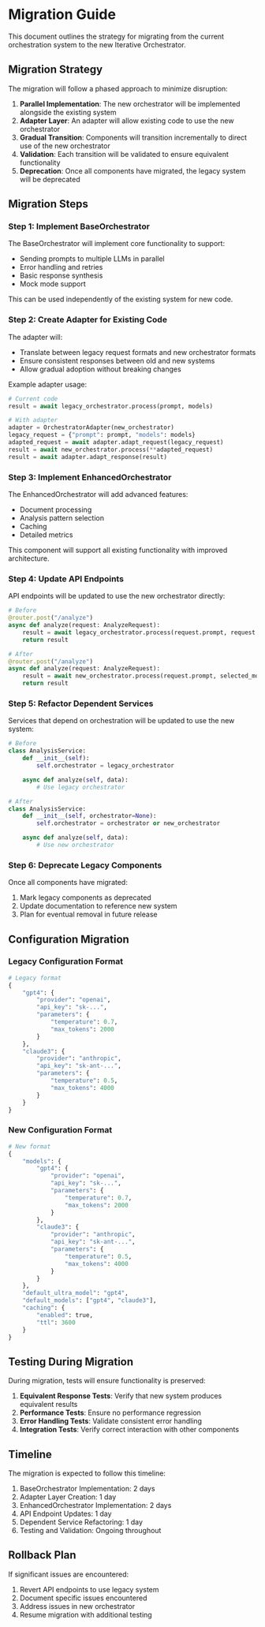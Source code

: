 # Migration Guide

This document outlines the strategy for migrating from the current orchestration system to the new Iterative Orchestrator.

## Migration Strategy

The migration will follow a phased approach to minimize disruption:

1. **Parallel Implementation**: The new orchestrator will be implemented alongside the existing system
2. **Adapter Layer**: An adapter will allow existing code to use the new orchestrator
3. **Gradual Transition**: Components will transition incrementally to direct use of the new orchestrator
4. **Validation**: Each transition will be validated to ensure equivalent functionality
5. **Deprecation**: Once all components have migrated, the legacy system will be deprecated

## Migration Steps

### Step 1: Implement BaseOrchestrator

The BaseOrchestrator will implement core functionality to support:

- Sending prompts to multiple LLMs in parallel
- Error handling and retries
- Basic response synthesis
- Mock mode support

This can be used independently of the existing system for new code.

### Step 2: Create Adapter for Existing Code

The adapter will:

- Translate between legacy request formats and new orchestrator formats
- Ensure consistent responses between old and new systems
- Allow gradual adoption without breaking changes

Example adapter usage:

```python
# Current code
result = await legacy_orchestrator.process(prompt, models)

# With adapter
adapter = OrchestratorAdapter(new_orchestrator)
legacy_request = {"prompt": prompt, "models": models}
adapted_request = await adapter.adapt_request(legacy_request)
result = await new_orchestrator.process(**adapted_request)
result = await adapter.adapt_response(result)
```

### Step 3: Implement EnhancedOrchestrator

The EnhancedOrchestrator will add advanced features:

- Document processing
- Analysis pattern selection
- Caching
- Detailed metrics

This component will support all existing functionality with improved architecture.

### Step 4: Update API Endpoints

API endpoints will be updated to use the new orchestrator directly:

```python
# Before
@router.post("/analyze")
async def analyze(request: AnalyzeRequest):
    result = await legacy_orchestrator.process(request.prompt, request.models)
    return result

# After
@router.post("/analyze")
async def analyze(request: AnalyzeRequest):
    result = await new_orchestrator.process(request.prompt, selected_models=request.models)
    return result
```

### Step 5: Refactor Dependent Services

Services that depend on orchestration will be updated to use the new system:

```python
# Before
class AnalysisService:
    def __init__(self):
        self.orchestrator = legacy_orchestrator

    async def analyze(self, data):
        # Use legacy orchestrator

# After
class AnalysisService:
    def __init__(self, orchestrator=None):
        self.orchestrator = orchestrator or new_orchestrator

    async def analyze(self, data):
        # Use new orchestrator
```

### Step 6: Deprecate Legacy Components

Once all components have migrated:

1. Mark legacy components as deprecated
2. Update documentation to reference new system
3. Plan for eventual removal in future release

## Configuration Migration

### Legacy Configuration Format

```python
# Legacy format
{
    "gpt4": {
        "provider": "openai",
        "api_key": "sk-...",
        "parameters": {
            "temperature": 0.7,
            "max_tokens": 2000
        }
    },
    "claude3": {
        "provider": "anthropic",
        "api_key": "sk-ant-...",
        "parameters": {
            "temperature": 0.5,
            "max_tokens": 4000
        }
    }
}
```

### New Configuration Format

```python
# New format
{
    "models": {
        "gpt4": {
            "provider": "openai",
            "api_key": "sk-...",
            "parameters": {
                "temperature": 0.7,
                "max_tokens": 2000
            }
        },
        "claude3": {
            "provider": "anthropic",
            "api_key": "sk-ant-...",
            "parameters": {
                "temperature": 0.5,
                "max_tokens": 4000
            }
        }
    },
    "default_ultra_model": "gpt4",
    "default_models": ["gpt4", "claude3"],
    "caching": {
        "enabled": true,
        "ttl": 3600
    }
}
```

## Testing During Migration

During migration, tests will ensure functionality is preserved:

1. **Equivalent Response Tests**: Verify that new system produces equivalent results
2. **Performance Tests**: Ensure no performance regression
3. **Error Handling Tests**: Validate consistent error handling
4. **Integration Tests**: Verify correct interaction with other components

## Timeline

The migration is expected to follow this timeline:

1. BaseOrchestrator Implementation: 2 days
2. Adapter Layer Creation: 1 day
3. EnhancedOrchestrator Implementation: 2 days
4. API Endpoint Updates: 1 day
5. Dependent Service Refactoring: 1 day
6. Testing and Validation: Ongoing throughout

## Rollback Plan

If significant issues are encountered:

1. Revert API endpoints to use legacy system
2. Document specific issues encountered
3. Address issues in new orchestrator
4. Resume migration with additional testing
